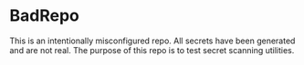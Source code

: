 # BadRepo
This is an intentionally misconfigured repo. All secrets have been generated and are not real. The purpose of this repo is to test secret scanning utilities. 
